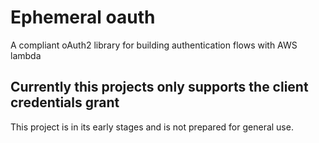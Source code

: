 # Ephemeral oauth

A compliant oAuth2 library for building authentication flows with AWS lambda

## Currently this projects only supports the client credentials grant

This project is in its early stages and is not prepared for general use.

